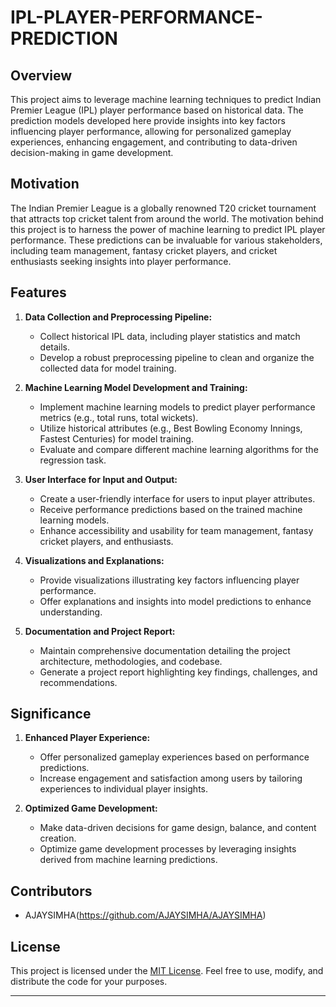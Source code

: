 # IPL-PLAYER-PERFORMANCE-PREDICTION


## Overview

This project aims to leverage machine learning techniques to predict Indian Premier League (IPL) player performance based on historical data. The prediction models developed here provide insights into key factors influencing player performance, allowing for personalized gameplay experiences, enhancing engagement, and contributing to data-driven decision-making in game development.

## Motivation

The Indian Premier League is a globally renowned T20 cricket tournament that attracts top cricket talent from around the world. The motivation behind this project is to harness the power of machine learning to predict IPL player performance. These predictions can be invaluable for various stakeholders, including team management, fantasy cricket players, and cricket enthusiasts seeking insights into player performance.

## Features

1. **Data Collection and Preprocessing Pipeline:**
   - Collect historical IPL data, including player statistics and match details.
   - Develop a robust preprocessing pipeline to clean and organize the collected data for model training.

2. **Machine Learning Model Development and Training:**
   - Implement machine learning models to predict player performance metrics (e.g., total runs, total wickets).
   - Utilize historical attributes (e.g., Best Bowling Economy Innings, Fastest Centuries) for model training.
   - Evaluate and compare different machine learning algorithms for the regression task.

3. **User Interface for Input and Output:**
   - Create a user-friendly interface for users to input player attributes.
   - Receive performance predictions based on the trained machine learning models.
   - Enhance accessibility and usability for team management, fantasy cricket players, and enthusiasts.

4. **Visualizations and Explanations:**
   - Provide visualizations illustrating key factors influencing player performance.
   - Offer explanations and insights into model predictions to enhance understanding.

5. **Documentation and Project Report:**
   - Maintain comprehensive documentation detailing the project architecture, methodologies, and codebase.
   - Generate a project report highlighting key findings, challenges, and recommendations.

## Significance

1. **Enhanced Player Experience:**
   - Offer personalized gameplay experiences based on performance predictions.
   - Increase engagement and satisfaction among users by tailoring experiences to individual player insights.

2. **Optimized Game Development:**
   - Make data-driven decisions for game design, balance, and content creation.
   - Optimize game development processes by leveraging insights derived from machine learning predictions.



## Contributors

- AJAYSIMHA(https://github.com/AJAYSIMHA/AJAYSIMHA)


## License

This project is licensed under the [MIT License](LICENSE). Feel free to use, modify, and distribute the code for your purposes.

---
